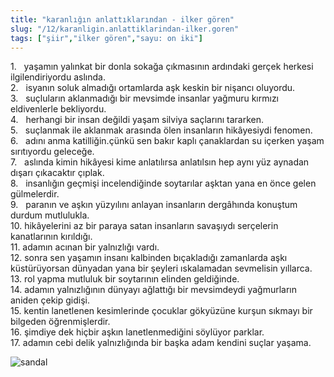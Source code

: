 ```yaml
---
title: "karanlığın anlattıklarından - ilker gören"
slug: "/12/karanligin.anlattiklarindan-ilker.goren"
tags: ["şiir","ilker gören","sayu: on iki"]
---
```

1.   yaşamın yalınkat bir donla sokağa çıkmasının ardındaki gerçek
herkesi ilgilendiriyordu aslında.    
2.   isyanın soluk almadığı ortamlarda aşk keskin bir nişancı oluyordu.  
3.   suçluların aklanmadığı bir mevsimde insanlar yağmuru kırmızı
eldivenlerle bekliyordu.  
4.   herhangi bir insan değildi yaşam silviya saçlarını tararken.  
5.   suçlanmak ile aklanmak arasında ölen insanların hikâyesiydi
fenomen.  
6.   adını anma katilliğin.çünkü sen bakır kaplı çanaklardan su içerken
yaşam sırıtıyordu geleceğe.  
7.   aslında kimin hikâyesi kime anlatılırsa anlatılsın hep aynı yüz
aynadan dışarı çıkacaktır çıplak.  
8.   insanlığın geçmişi incelendiğinde soytarılar aşktan yana en önce
gelen gülmelerdir.  
9.   paranın ve aşkın yüzyılını anlayan insanların dergâhında konuştum
durdum mutlulukla.  
10. hikâyelerini az bir paraya satan insanların savaşıydı serçelerin
kanatlarının kırıldığı.  
11. adamın acınan bir yalnızlığı vardı.  
12. sonra sen yaşamın insanı kalbinden bıçakladığı zamanlarda aşkı
küstürüyorsan dünyadan yana bir şeyleri ıskalamadan sevmelisin
yıllarca.  
13. rol yapma mutluluk bir soytarının elinden geldiğinde.  
14. adamın yalnızlığının dünyayı ağlattığı bir mevsimdeydi yağmurların
aniden çekip gidişi.  
15. kentin lanetlenen kesimlerinde çocuklar gökyüzüne kurşun sıkmayı bir
bilgeden öğrenmişlerdir.  
16. şimdiye dek hiçbir aşkın lanetlenmediğini söylüyor parklar.  
17. adamın cebi delik yalnızlığında bir başka adam kendini
suçlar yaşama.


![sandal](/img/ky12_30.jpg)